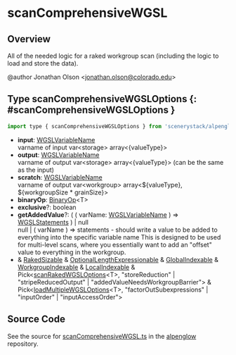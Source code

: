 # scanComprehensiveWGSL

## Overview

All of the needed logic for a raked workgroup scan (including the logic to load and store the data).

@author Jonathan Olson &lt;jonathan.olson@colorado.edu&gt;

## Type scanComprehensiveWGSLOptions {: #scanComprehensiveWGSLOptions }


```js
import type { scanComprehensiveWGSLOptions } from 'scenerystack/alpenglow';
```


- **input**: [WGSLVariableName](../alpenglow/WGSLString.md#WGSLVariableName)
<br>  varname of input var&lt;storage&gt; array&lt;{valueType}&gt;
- **output**: [WGSLVariableName](../alpenglow/WGSLString.md#WGSLVariableName)
<br>  varname of output var&lt;storage&gt; array&lt;{valueType}&gt; (can be the same as the input)
- **scratch**: [WGSLVariableName](../alpenglow/WGSLString.md#WGSLVariableName)
<br>  varname of output var&lt;workgroup&gt; array&lt;${valueType}, ${workgroupSize * grainSize}&gt;
- **binaryOp**: [BinaryOp](../alpenglow/ConcreteType.md#BinaryOp)&lt;T&gt;
- **exclusive**?: <span style="color: hsla(calc(var(--md-hue) + 180deg),80%,40%,1);">boolean</span>
- **getAddedValue**?: ( ( varName: [WGSLVariableName](../alpenglow/WGSLString.md#WGSLVariableName) ) =&gt; [WGSLStatements](../alpenglow/WGSLString.md#WGSLStatements) ) | <span style="color: hsla(calc(var(--md-hue) + 180deg),80%,40%,1);">null</span>
<br>  null | ( varName ) =&gt; statements - should write a value to be added to everything into the specific variable name
  This is designed to be used for multi-level scans, where you essentially want to add an "offset" value to
  everything in the workgroup.
- &amp; [RakedSizable](../alpenglow/WGSLUtils.md#RakedSizable) &amp; [OptionalLengthExpressionable](../alpenglow/WGSLUtils.md#OptionalLengthExpressionable) &amp; [GlobalIndexable](../alpenglow/WGSLUtils.md#GlobalIndexable) &amp; [WorkgroupIndexable](../alpenglow/WGSLUtils.md#WorkgroupIndexable) &amp; [LocalIndexable](../alpenglow/WGSLUtils.md#LocalIndexable) &amp; Pick&lt;[scanRakedWGSLOptions](../alpenglow/scanRakedWGSL.md#scanRakedWGSLOptions)&lt;T&gt;, "storeReduction" | "stripeReducedOutput" | "addedValueNeedsWorkgroupBarrier"&gt; &amp; Pick&lt;[loadMultipleWGSLOptions](../alpenglow/loadMultipleWGSL.md#loadMultipleWGSLOptions)&lt;T&gt;, "factorOutSubexpressions" | "inputOrder" | "inputAccessOrder"&gt;




## Source Code

See the source for [scanComprehensiveWGSL.ts](https://github.com/phetsims/alpenglow/blob/main/js/webgpu/wgsl/gpu/scanComprehensiveWGSL.ts) in the [alpenglow](https://github.com/phetsims/alpenglow) repository.
